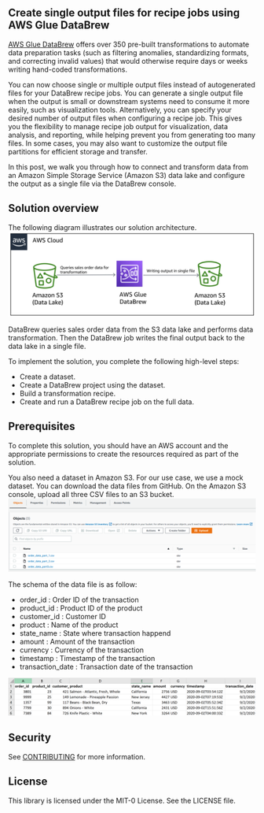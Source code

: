 ## Create single output files for recipe jobs using AWS Glue DataBrew

[AWS Glue DataBrew](https://aws.amazon.com/glue/features/databrew/) offers over 350 pre-built transformations to automate data preparation tasks (such as filtering anomalies, standardizing formats, and correcting invalid values) that would otherwise require days or weeks writing hand-coded transformations.

You can now choose single or multiple output files instead of autogenerated files for your DataBrew recipe jobs. You can generate a single output file when the output is small or downstream systems need to consume it more easily, such as visualization tools. Alternatively, you can specify your desired number of output files when configuring a recipe job. This gives you the flexibility to manage recipe job output for visualization, data analysis, and reporting, while helping prevent you from generating too many files. In some cases, you may also want to customize the output file partitions for efficient storage and transfer.

In this post, we walk you through how to connect and transform data from an Amazon Simple Storage Service (Amazon S3) data lake and configure the output as a single file via the DataBrew console.

## Solution overview

The following diagram illustrates our solution architecture.
![Architecture](/image/BDB-2185-image001.png)

DataBrew queries sales order data from the S3 data lake and performs data transformation. Then the DataBrew job writes the final output back to the data lake in a single file.

To implement the solution, you complete the following high-level steps:

   + Create a dataset.
   + Create a DataBrew project using the dataset.
   + Build a transformation recipe.
   + Create and run a DataBrew recipe job on the full data.

## Prerequisites

To complete this solution, you should have an AWS account and the appropriate permissions to create the resources required as part of the solution.

You also need a dataset in Amazon S3. For our use case, we use a mock dataset. You can download the data files from GitHub. On the Amazon S3 console, upload all three CSV files to an S3 bucket.
![S3 Upload](/image/BDB-2185-image003.png)

The schema of the data file is as follow: 
 + order_id : Order ID of the transaction
 + product_id : Product ID of the product
 + customer_id : Customer ID
 + product : Name of the product
 + state_name : State where transaction happend
 + amount : Amount of the transaction
 + currency : Currency of the transaction
 + timestamp : Timestamp of the transaction
 + transaction_date : Transaction date of the transaction
 
![schema details](/image/schema.png)

## Security

See [CONTRIBUTING](CONTRIBUTING.md#security-issue-notifications) for more information.

## License

This library is licensed under the MIT-0 License. See the LICENSE file.

